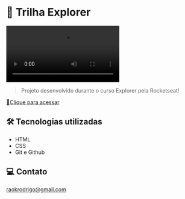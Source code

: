 # 🚀 Trilha Explorer

![preview](./github/Crie%20seu%20evento%20-%20Brave%202022-10-06%2017-42-01.mp4)

> Projeto desenvolvido durante o curso Explorer pela Rocketseat!

[🔗Clique para acessar](https://rodkunz.github.io/project02-explorer/)

## 🛠 Tecnologias utilizadas

- HTML
- CSS
- Git e Github

## 💻 Contato

raokrodrigo@gmail.com